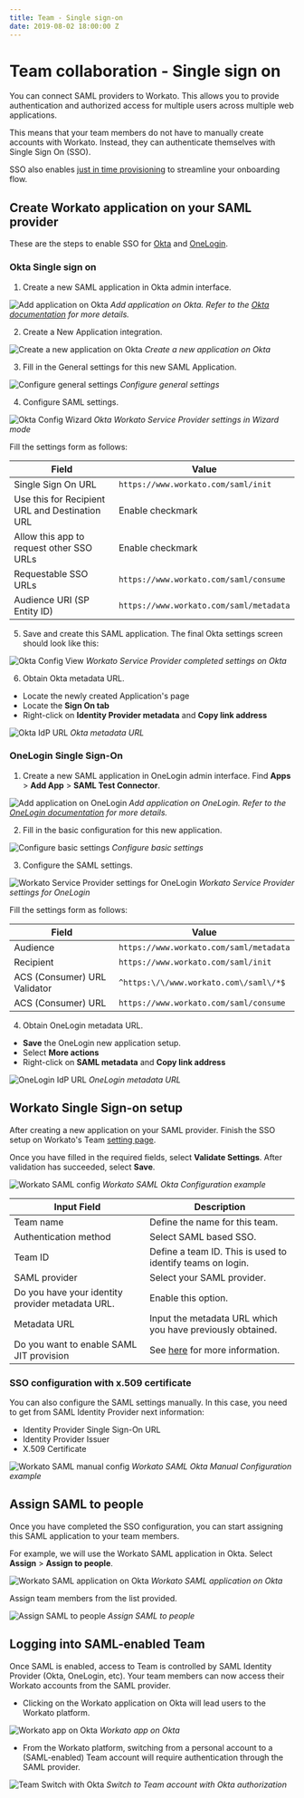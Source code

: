 ```yaml
---
title: Team - Single sign-on
date: 2019-08-02 18:00:00 Z
---
```


# Team collaboration - Single sign on
You can connect SAML providers to Workato. This allows you to provide authentication and authorized access for multiple users across multiple web applications.

This means that your team members do not have to manually create accounts with Workato. Instead, they can authenticate themselves with Single Sign On (SSO).

SSO also enables [just in time provisioning](/user-accounts-and-teams/just-in-time-provisioning.md) to streamline your onboarding flow.

## Create Workato application on your SAML provider
These are the steps to enable SSO for [Okta](#okta-single-sign-on) and [OneLogin](#onelogin-single-sign-on).

### Okta Single sign on
1. Create a new SAML application in Okta admin interface.

![Add application on Okta](/assets/images/user-accounts-and-teams/single-sign-on/add-application.png/)
*Add application on Okta. Refer to the [Okta documentation](http://developer.okta.com/standards/SAML/setting_up_a_saml_application_in_okta) for more details.*

2. Create a New Application integration.

![Create a new application on Okta](/assets/images/user-accounts-and-teams/single-sign-on/create-application.png/)
*Create a new application on Okta*

3. Fill in the General settings for this new SAML Application.

![Configure general settings](/assets/images/user-accounts-and-teams/single-sign-on/configure-general-settings.png/)
*Configure general settings*

4. Configure SAML settings.

![Okta Config Wizard](/assets/images/user-accounts-and-teams/team-collaboration/okta-settings-config-mode.png)
*Okta Workato Service Provider settings in Wizard mode*

Fill the settings form as follows:

| Field                 | Value                                         |
| --------------------- | --------------------------------------------- |
| Single Sign On URL    | `https://www.workato.com/saml/init`           |
| Use this for Recipient URL and Destination URL | Enable checkmark     |
| Allow this app to request other SSO URLs  | Enable checkmark          |
| Requestable SSO URLs  | `https://www.workato.com/saml/consume`        |
| Audience URI (SP Entity ID) | `https://www.workato.com/saml/metadata` |

5. Save and create this SAML application. The final Okta settings screen should look like this:

![Okta Config View](/assets/images/user-accounts-and-teams/team-collaboration/okta-settings-view-mode.png)
*Workato Service Provider completed settings on Okta*

6. Obtain Okta metadata URL.

- Locate the newly created Application's page
- Locate the  **Sign On tab**
- Right-click on **Identity Provider metadata** and **Copy link address**

![Okta IdP URL](/assets/images/user-accounts-and-teams/single-sign-on/okta-metadata-link.gif)
*Okta metadata URL*

### OneLogin Single Sign-On
1. Create a new SAML application in OneLogin admin interface. Find **Apps** > **Add App** > **SAML Test Connector**.

![Add application on OneLogin](/assets/images/user-accounts-and-teams/single-sign-on/onelogin-add-application.png/)
*Add application on OneLogin. Refer to the [OneLogin documentation](https://support.onelogin.com/hc/en-us/articles/202673944-How-to-Use-the-OneLogin-SAML-Test-Connector) for more details.*

2. Fill in the basic configuration for this new application.

![Configure basic settings](/assets/images/user-accounts-and-teams/single-sign-on/onelogin-basic-configuration.png/)
*Configure basic settings*

3. Configure the SAML settings.

![Workato Service Provider settings for OneLogin](/assets/images/user-accounts-and-teams/team-collaboration/onelogin-settings.png)
*Workato Service Provider settings for OneLogin*

Fill the settings form as follows:

| Field              | Value                                           |
| ------------------ | ----------------------------------------------- |
| Audience           | `https://www.workato.com/saml/metadata`         |
| Recipient          | `https://www.workato.com/saml/init`             |
| ACS (Consumer) URL Validator | `^https:\/\/www.workato.com\/saml\/*$`|
| ACS (Consumer) URL | `https://www.workato.com/saml/consume`          |

4. Obtain OneLogin metadata URL.

- **Save** the OneLogin new application setup.
- Select **More actions**
- Right-click on **SAML metadata** and **Copy link address**

![OneLogin IdP URL](/assets/images/user-accounts-and-teams/single-sign-on/onelogin-metadata-link.gif)
*OneLogin metadata URL*

## Workato Single Sign-on setup
After creating a new application on your SAML provider. Finish the SSO setup on Workato's Team [setting page](https://www.workato.com/members#settings).

Once you have filled in the required fields, select **Validate Settings**. After validation has succeeded, select **Save**.

![Workato SAML config](/assets/images/user-accounts-and-teams/single-sign-on/workato-okta-settings.png)
*Workato SAML Okta Configuration example*

| Input Field           | Description                                                |
| --------------------- | ---------------------------------------------------------- |
| Team name             | Define the name for this team.                             |
| Authentication method | Select SAML based SSO.                                     |
| Team ID               | Define a team ID. This is used to identify teams on login. |
| SAML provider         | Select your SAML provider.                                 |
| Do you have your identity provider metadata URL. | Enable this option.             |
| Metadata URL          | Input the metadata URL which you have previously obtained. |
| Do you want to enable SAML JIT provision | See [here](/user-accounts-and-teams/just-in-time-provisioning.md) for more information. |

### SSO configuration with x.509 certificate
You can also configure the SAML settings manually. In this case, you need to get from SAML Identity Provider next information:
- Identity Provider Single Sign-On URL
- Identity Provider Issuer
- X.509 Certificate

![Workato SAML manual config](/assets/images/user-accounts-and-teams/single-sign-on/workato-okta-settings-manual.png)
*Workato SAML Okta Manual Configuration example*

## Assign SAML to people
Once you have completed the SSO configuration, you can start assigning this SAML application to your team members.

For example, we will use the Workato SAML application in Okta. Select **Assign** > **Assign to people**.

![Workato SAML application on Okta](/assets/images/user-accounts-and-teams/single-sign-on/workato-saml-app.png)
*Workato SAML application on Okta*

Assign team members from the list provided.

![Assign SAML to people](/assets/images/user-accounts-and-teams/single-sign-on/assign-to-people.png)
*Assign SAML to people*

## Logging into SAML-enabled Team
Once SAML is enabled, access to Team is controlled by SAML Identity Provider (Okta, OneLogin, etc). Your team members can now access their Workato accounts from the SAML provider.

- Clicking on the Workato application on Okta will lead users to the Workato platform.

![Workato app on Okta](/assets/images/user-accounts-and-teams/single-sign-on/employee-workato-app.png)
*Workato app on Okta*

- From the Workato platform, switching from a personal account to a (SAML-enabled) Team account will require authentication through the SAML provider.

![Team Switch with Okta](/assets/images/user-accounts-and-teams/team-collaboration/okta-team-switch.gif)
*Switch to Team account with Okta authorization*
